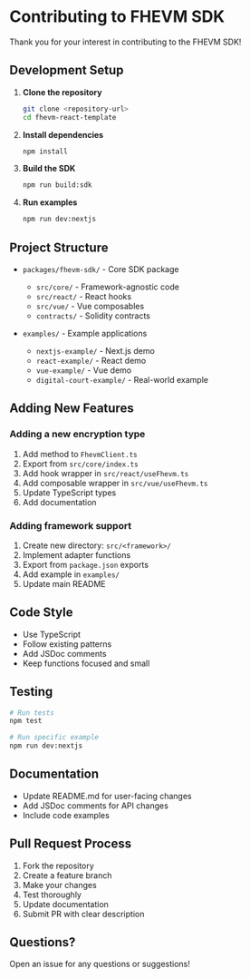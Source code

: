 # Contributing to FHEVM SDK

Thank you for your interest in contributing to the FHEVM SDK!

## Development Setup

1. **Clone the repository**
   ```bash
   git clone <repository-url>
   cd fhevm-react-template
   ```

2. **Install dependencies**
   ```bash
   npm install
   ```

3. **Build the SDK**
   ```bash
   npm run build:sdk
   ```

4. **Run examples**
   ```bash
   npm run dev:nextjs
   ```

## Project Structure

- `packages/fhevm-sdk/` - Core SDK package
  - `src/core/` - Framework-agnostic code
  - `src/react/` - React hooks
  - `src/vue/` - Vue composables
  - `contracts/` - Solidity contracts

- `examples/` - Example applications
  - `nextjs-example/` - Next.js demo
  - `react-example/` - React demo
  - `vue-example/` - Vue demo
  - `digital-court-example/` - Real-world example

## Adding New Features

### Adding a new encryption type

1. Add method to `FhevmClient.ts`
2. Export from `src/core/index.ts`
3. Add hook wrapper in `src/react/useFhevm.ts`
4. Add composable wrapper in `src/vue/useFhevm.ts`
5. Update TypeScript types
6. Add documentation

### Adding framework support

1. Create new directory: `src/<framework>/`
2. Implement adapter functions
3. Export from `package.json` exports
4. Add example in `examples/`
5. Update main README

## Code Style

- Use TypeScript
- Follow existing patterns
- Add JSDoc comments
- Keep functions focused and small

## Testing

```bash
# Run tests
npm test

# Run specific example
npm run dev:nextjs
```

## Documentation

- Update README.md for user-facing changes
- Add JSDoc comments for API changes
- Include code examples

## Pull Request Process

1. Fork the repository
2. Create a feature branch
3. Make your changes
4. Test thoroughly
5. Update documentation
6. Submit PR with clear description

## Questions?

Open an issue for any questions or suggestions!
